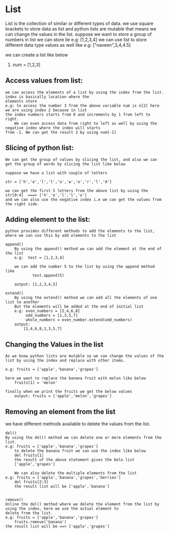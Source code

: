 # List

List is the collection of similar or different types of data. we use square brackets to store data as list and python lists are mutable that means
we can change the values in the list. 
suppose we want to store a group of numbers in list we can store lie
    e.g:    [1,2,3,4]
    we can use list to store different data type values as well like
    e.g: ["naveen",3,4,4.5]

we can create a list like below
1) num = [1,2,3]

## Access values from list:

    we can access the elements of a list by using the index from the list. index is basically location where the
    elements store
    e.g: to access the number 3 from the above variable num is n[2] here we are using index 2 because in list
    the index numbers starts from 0 and increments by 1 from left to right.
        We can even access data from right to left as well by using the negative index where the index will starts
    from -1. We can get the result 3 by using num[-1]

## Slicing of python list:

    We can get the group of values by slicing the list, and also we can get the group of words by slicing the list like below

    suppose we have a list with couple of letters

    str = ['h','e','l','l','o','w','o','r','l','d']

    we can get the first 5 letters from the above list by using the str[0:4]  ===> ['h','e','l','l','o']
    and we can also use the negative index i.e we can get the values from the right side.

## Adding element to the list:
    python provides different methods to add the elements to the list, where we can use this by add elements to the list
    
    append()
        By using the append() method we can add the element at the end of the list
        e.g:  test = [1,2,3,4]
            
        we can add the number 5 to the list by using the append method like
                test.append(5)
        
        output: [1,2,3,4,5]
    
    extend()
        By using the extend() method we can add all the elements of one list to another
        But the elements will be added at the end of initial list
        e.g: even_numbers = [2,4,6,8]
             odd_numbers = [1,3,5,7]
             whole_numbers = even_number.extend(odd_numbers)
        output:
            [2,4,6,8,1,3,5,7]


## Changing the Values in the list

    As we know python lists are mutable so we can change the values of the list by using the index and replace with other items.
    
    e.g: fruits = ['apple','banana','grapes']
    
    here we want to replace the banana fruit with melon like below
        fruits[1] = 'melon'
    
    finally when we print the fruits we get the below values
        output: fruits = ['apple','melon','grapes']


## Removing an element from the list

we have different methods available to delete the values from the list. 
    
    del()
    By using the del() method we can delete one or more elements from the list. 
    e.g: fruits = ['apple','banana','grapes']
        to delete the banana fruit we can use the index like below
        del fruits[1]
        the result of the above statement gives the belo list
        ['apple','grapes']
    
        We can also delete the multiple elements from the list
    e.g: fruits = ['apple','banana','grapes','berries']
        del fruits[2:3]
        the result list will be ['apple','banana']

    
    remove()
    Unline the del() method where we delete the element from the list by using the index, here we use the actual element to 
    delete from the list.
    e.g: fruits = ['apple','banana','grapes']
        fruits.remove('banana')
    the result list will be ==> ['apple','grapes']
    

